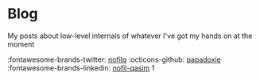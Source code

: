 # Blog

My posts about low-level internals of whatever I've got my hands on at the moment

:fontawesome-brands-twitter: [nofilq](https://x.com/nofilq)    :octicons-github: [papadoxie](https://github.com/papadoxie)    :fontawesome-brands-linkedin: [nofil-qasim](https://linkedin.com/in/nofil-qasim)
1
